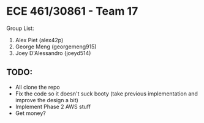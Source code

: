 # ECE 461/30861 - Team 17

Group List:
1. Alex Piet (alex42p)
2. George Meng (georgemeng915)
3. Joey D'Alessandro (joeyd514)

## TODO:
  - All clone the repo
  - Fix the code so it doesn't suck booty (take previous implementation and improve the design a bit)
  - Implement Phase 2 AWS stuff
  - Get money?
